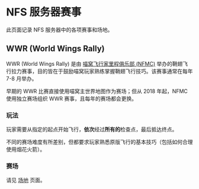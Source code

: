 # NFS 服务器赛事

此页面记录 NFS 服务器中的各项赛事和场地。

## WWR (World Wings Rally)

WWR (World Wings Rally) 是由 [喵窝飞行家里程俱乐部 (NFMC)](space/nfmc) 举办的鞘翅飞行拉力赛事，目的皆在于鼓励喵窝玩家熟练掌握鞘翅飞行技巧。该赛事通常在每年 7-8 月举办。

早期的 WWR 比赛直接使用喵窝主世界地图作为赛场；但从 2018 年起，NFMC 使用独立赛场组织 WWR 赛事，且每年的赛场都会更换。

### 玩法

玩家需要从指定的起点开始飞行，**依次**经过**所有的**检查点，最后抵达终点。

不同的赛场难度有所差别，但都要求玩家熟悉原版飞行的基本技巧（包括如何合理使用烟花火箭）。

### 赛场

请见 [场地](nfs/fields) 页面。
